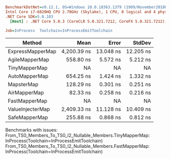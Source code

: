 ``` ini

BenchmarkDotNet=v0.12.1, OS=Windows 10.0.18363.1379 (1909/November2018Update/19H2)
Intel Core i7-6820HQ CPU 2.70GHz (Skylake), 1 CPU, 8 logical and 4 physical cores
.NET Core SDK=5.0.103
  [Host] : .NET Core 5.0.3 (CoreCLR 5.0.321.7212, CoreFX 5.0.321.7212), X64 RyuJIT

Job=InProcess  Toolchain=InProcessEmitToolchain  

```
|           Method |        Mean |     Error |    StdDev |
|----------------- |------------:|----------:|----------:|
| ExpressMapperMap | 4,200.39 ns | 13.048 ns | 12.205 ns |
|   AgileMapperMap |   558.80 ns |  5.572 ns |  5.212 ns |
|    TinyMapperMap |          NA |        NA |        NA |
|    AutoMapperMap |   654.25 ns |  1.424 ns |  1.332 ns |
|       MapsterMap |   128.29 ns |  0.301 ns |  0.251 ns |
|     AirMapperMap |    82.33 ns |  0.258 ns |  0.216 ns |
|    FastMapperMap |          NA |        NA |        NA |
| ValueInjecterMap | 2,409.33 ns | 11.128 ns | 10.409 ns |
|    SafeMapperMap |   255.88 ns |  0.868 ns |  0.812 ns |

Benchmarks with issues:
  From_TS0_Members_To_TS0_I2_Nullable_Members.TinyMapperMap: InProcess(Toolchain=InProcessEmitToolchain)
  From_TS0_Members_To_TS0_I2_Nullable_Members.FastMapperMap: InProcess(Toolchain=InProcessEmitToolchain)
